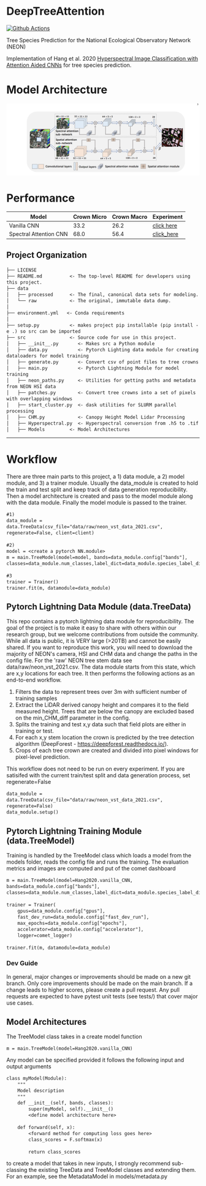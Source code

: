 DeepTreeAttention
==============================

[![Github Actions](https://github.com/Weecology/DeepTreeAttention/actions/workflows/pytest.yml/badge.svg)](https://github.com/Weecology/DeepTreeAttention/actions/)

Tree Species Prediction for the National Ecological Observatory Network (NEON)

Implementation of Hang et al. 2020 [Hyperspectral Image Classification with Attention Aided CNNs](https://arxiv.org/abs/2005.11977) for tree species prediction.

# Model Architecture

![](www/model.png)

# Performance

| Model | Crown Micro | Crown Macro | Experiment    |
| ----- | ----------- | ----------- | --- |
| Vanilla CNN  | 33.2        | 26.2        |   [click here](https://www.comet.ml/bw4sz/deeptreeattention/5a1ad2d55095413d9fcfb67875fed1b2?experiment-tab=metrics)|  
| Spectral Attention CNN | 68.0 | 56.4| [click_here](https://www.comet.ml/bw4sz/deeptreeattention/54565fa371c144869bad645e24bce44a?experiment-tab=chart&showOutliers=true&smoothing=0&transformY=smoothing&xAxis=wall)

Project Organization
------------

    ├── LICENSE
    ├── README.md          <- The top-level README for developers using this project.
    ├── data
    │   ├── processed      <- The final, canonical data sets for modeling.
    │   └── raw            <- The original, immutable data dump.
    │
    ├── environment.yml   <- Conda requirements
    │
    ├── setup.py           <- makes project pip installable (pip install -e .) so src can be imported
    ├── src                <- Source code for use in this project.
    │   ├── __init__.py       <- Makes src a Python module
    │   ├── data.py           <- Pytorch Lighting data module for creating dataloaders for model training
    │   ├── generate.py       <- Convert csv of point files to tree crowns
    │   ├── main.py           <- Pytorch Lightning Module for model training
    │   ├── neon_paths.py     <- Utilities for getting paths and metadata from NEON HSI data
    │   ├── patches.py        <- Convert tree crowns into a set of pixels with overlapping windows
    │   ├── start_cluster.py  <- dask utilities for SLURM parallel processing
    │   ├── CHM.py            <- Canopy Height Model Lidar Processing
    │   ├── Hyperspectral.py  <- Hyperspectral conversion from .h5 to .tif
    │   ├── Models         <- Model Architectures

--------

# Workflow
There are three main parts to this project, a 1) data module, a 2) model module, and 3) a trainer module. Usually the data_module is created to hold the train and test split and keep track of data generation reproducibility. Then a model architecture is created and pass to the model module along with the data module. Finally the model module is passed to the trainer.

```
#1) 
data_module = data.TreeData(csv_file="data/raw/neon_vst_data_2021.csv", regenerate=False, client=client)

#2)
model = <create a pytorch NN.module>
m = main.TreeModel(model=model, bands=data_module.config["bands"], classes=data_module.num_classes,label_dict=data_module.species_label_dict)

#3
trainer = Trainer()
trainer.fit(m, datamodule=data_module)
```

## Pytorch Lightning Data Module (data.TreeData)

This repo contains a pytorch lightning data module for reproducibility. The goal of the project is to make it easy to share with others within our research group, but we welcome contributions from outside the community. While all data is public, it is VERY large (>20TB) and cannot be easily shared. If you want to reproduce this work, you will need to download the majority of NEON's camera, HSI and CHM data and change the paths in the config file. For the 'raw' NEON tree stem data see data/raw/neon_vst_2021.csv. The data module starts from this state, which are x,y locations for each tree. It then performs the following actions as an end-to-end workflow.

1. Filters the data to represent trees over 3m with sufficient number of training samples
2. Extract the LiDAR derived canopy height and compares it to the field measured height. Trees that are below the canopy are excluded based on the min_CHM_diff parameter in the config.
3. Splits the training and test x,y data such that field plots are either in training or test.
4. For each x,y stem location the crown is predicted by the tree detection algorithm (DeepForest - https://deepforest.readthedocs.io/).
5. Crops of each tree crown are created and divided into pixel windows for pixel-level prediction.

This workflow does not need to be run on every experiment. If you are satisifed with the current train/test split and data generation process, set regenerate=False

```
data_module = data.TreeData(csv_file="data/raw/neon_vst_data_2021.csv", regenerate=False)
data_module.setup()
```

## Pytorch Lightning Training Module (data.TreeModel)

Training is handled by the TreeModel class which loads a model from the models folder, reads the config file and runs the training. The evaluation metrics and images are computed and put of the comet dashboard

```
m = main.TreeModel(model=Hang2020.vanilla_CNN, bands=data_module.config["bands"], classes=data_module.num_classes,label_dict=data_module.species_label_dict)

trainer = Trainer(
    gpus=data_module.config["gpus"],
    fast_dev_run=data_module.config["fast_dev_run"],
    max_epochs=data_module.config["epochs"],
    accelerator=data_module.config["accelerator"],
    logger=comet_logger)
   
trainer.fit(m, datamodule=data_module)
```

### Dev Guide

In general, major changes or improvements should be made on a new git branch. Only core improvements should be made on the main branch. If a change leads to higher scores, please create a pull request. Any pull requests are expected to have pytest unit tests (see tests/) that cover major use cases.

## Model Architectures

The TreeModel class takes in a create model function

```
m = main.TreeModel(model=Hang2020.vanilla_CNN)
```

Any model can be specified provided it follows the following input and output arguments

```
class myModel(Module):
    """
    Model description
    """
    def __init__(self, bands, classes):
        super(myModel, self).__init__()
        <define model architecture here>

    def forward(self, x):
        <forward method for computing loss goes here>
        class_scores = F.softmax(x)
        
        return class_scores
```

to create a model that takes in new inputs, I strongly recommend sub-classing the existing TreeData and TreeModel classes and extending them. For an example, see the MetadataModel in models/metadata.py

